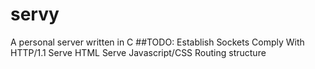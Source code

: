 # servy
A personal server written in C
##TODO:
Establish Sockets
Comply With HTTP/1.1
Serve HTML
Serve Javascript/CSS
Routing structure
